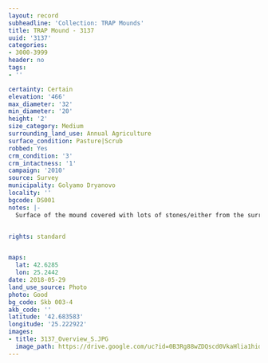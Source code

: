 ```yaml
---
layout: record
subheadline: 'Collection: TRAP Mounds'
title: TRAP Mound - 3137
uuid: '3137'
categories:
- 3000-3999
header: no
tags:
- ''

certainty: Certain
elevation: '466'
max_diameter: '32'
min_diameter: '20'
height: '2'
size_category: Medium
surrounding_land_use: Annual Agriculture
surface_condition: Pasture|Scrub
robbed: Yes
crm_condition: '3'
crm_intactness: '1'
campaign: '2010'
source: Survey
municipality: Golyamo Dryanovo
locality: ''
bgcode: DS001
notes: |-
  Surface of the mound covered with lots of stones/either from the surrounding pasture or from the mound.


rights: standard


maps:
  lat: 42.6285
  lon: 25.2442
date: 2018-05-29
land_use_source: Photo
photo: Good
bg_code: Skb 003-4
akb_code: ''
latitude: '42.683583'
longitude: '25.222922'
images:
- title: 3137_Overview_S.JPG
  image_path: https://drive.google.com/uc?id=0B3Rg88wZDQscd0VkaHlia1hidVk
---
```


